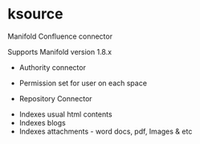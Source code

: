 # ksource
Manifold Confluence connector

Supports Manifold version 1.8.x 


- Authority connector
* Permission set for user on each space


- Repository Connector
* Indexes usual html contents
* Indexes blogs 
* Indexes attachments - word docs, pdf, Images & etc
